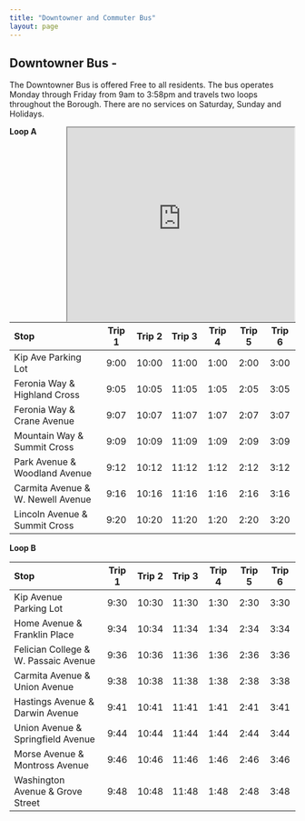 ```yaml
---
title: "Downtowner and Commuter Bus"
layout: page
---
```


## Downtowner Bus - 

The Downtowner Bus is offered Free to all residents. The bus operates Monday through Friday from
9am to 3:58pm and travels two loops throughout the Borough. There are no services on Saturday,
Sunday and Holidays.  

<div style="float: right;">
<iframe src="https://www.google.com/maps/d/embed?mid=z9E2BG8u0Qag.kkVKv7_elh6M" width="400" height="340"></iframe></div>


**Loop A**

| Stop | Trip 1 | Trip 2 | Trip 3 | Trip 4 | Trip 5 | Trip 6  | 
|:----------------------------|:----:|:----:|:----:|:----:|:----:|:----:|
| Kip Ave Parking Lot | 9:00 | 10:00 | 11:00 | 1:00 | 2:00 | 3:00 |
| Feronia Way & Highland Cross | 9:05 | 10:05  | 11:05 | 1:05 | 2:05 | 3:05 |
| Feronia Way & Crane Avenue | 9:07 | 10:07 | 11:07 | 1:07 | 2:07 | 3:07 |
| Mountain Way & Summit Cross | 9:09 | 10:09 | 11:09 | 1:09 | 2:09 | 3:09 |
| Park Avenue & Woodland Avenue | 9:12 | 10:12 | 11:12 | 1:12 | 2:12 | 3:12 |
| Carmita Avenue & W. Newell Avenue | 9:16 | 10:16 | 11:16 | 1:16 | 2:16 | 3:16 |
| Lincoln Avenue & Summit Cross | 9:20 | 10:20 | 11:20 | 1:20 | 2:20 | 3:20 | 

**Loop B**

| Stop | Trip 1 | Trip 2 | Trip 3 | Trip 4 | Trip 5 | Trip 6  | 
|:----------------------------|:----:|:----:|:----:|:----:|:----:|:----:|
| Kip Avenue Parking Lot | 9:30 | 10:30 | 11:30 | 1:30 | 2:30 | 3:30 |
| Home Avenue & Franklin Place | 9:34 | 10:34 | 11:34 | 1:34 | 2:34 | 3:34 |
| Felician College & W. Passaic Avenue | 9:36 | 10:36 | 11:36 | 1:36 | 2:36 | 3:36 |
| Carmita Avenue & Union Avenue | 9:38 | 10:38 | 11:38 | 1:38 | 2:38 | 3:38 |
| Hastings Avenue & Darwin Avenue | 9:41 | 10:41 | 11:41 | 1:41 | 2:41 | 3:41 |
| Union Avenue & Springfield Avenue | 9:44 | 10:44 | 11:44 | 1:44 | 2:44 | 3:44 |
| Morse Avenue & Montross Avenue | 9:46 | 10:46 | 11:46 | 1:46 | 2:46 | 3:46 |
| Washington Avenue & Grove Street | 9:48 | 10:48 | 11:48 | 1:48 | 2:48 | 3:48 |
